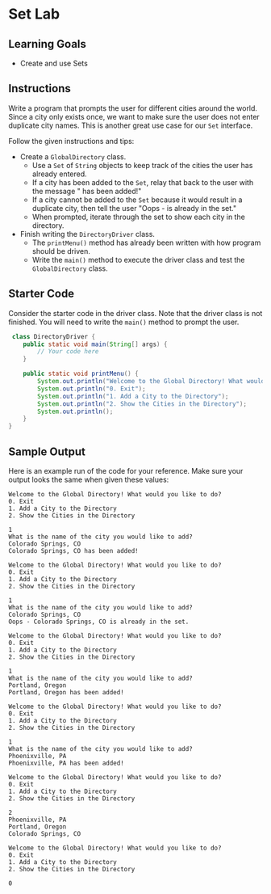 # Set Lab

## Learning Goals

- Create and use Sets

## Instructions

Write a program that prompts the user for different cities around the world.
Since a city only exists once, we want to make sure the user does not enter
duplicate city names. This is another great use case for our `Set` interface.

Follow the given instructions and tips:

- Create a `GlobalDirectory` class.
  - Use a `Set` of `String` objects to keep track of the cities the user has
    already entered.
  - If a city has been added to the `Set`, relay that back to the user with the
    message "<city> has been added!"
  - If a city cannot be added to the `Set` because it would result in a duplicate
    city, then tell the user "Oops - <city> is already in the set."
  - When prompted, iterate through the set to show each city in the directory.
- Finish writing the `DirectoryDriver` class.
  - The `printMenu()` method has already been written with how program should be
    driven.
  - Write the `main()` method to execute the driver class and test the
    `GlobalDirectory` class.

## Starter Code

Consider the starter code in the driver class. Note that the driver class is
not finished. You will need to write the `main()` method to prompt the user.

```java
 class DirectoryDriver {
    public static void main(String[] args) {
        // Your code here
    }

    public static void printMenu() {
        System.out.println("Welcome to the Global Directory! What would you like to do?");
        System.out.println("0. Exit");
        System.out.println("1. Add a City to the Directory");
        System.out.println("2. Show the Cities in the Directory");
        System.out.println();
    }
}
```

## Sample Output

Here is an example run of the code for your reference. Make sure your output
looks the same when given these values:

```plaintext
Welcome to the Global Directory! What would you like to do?
0. Exit
1. Add a City to the Directory
2. Show the Cities in the Directory

1
What is the name of the city you would like to add?
Colorado Springs, CO
Colorado Springs, CO has been added!

Welcome to the Global Directory! What would you like to do?
0. Exit
1. Add a City to the Directory
2. Show the Cities in the Directory

1
What is the name of the city you would like to add?
Colorado Springs, CO
Oops - Colorado Springs, CO is already in the set.

Welcome to the Global Directory! What would you like to do?
0. Exit
1. Add a City to the Directory
2. Show the Cities in the Directory

1
What is the name of the city you would like to add?
Portland, Oregon
Portland, Oregon has been added!

Welcome to the Global Directory! What would you like to do?
0. Exit
1. Add a City to the Directory
2. Show the Cities in the Directory

1
What is the name of the city you would like to add?
Phoenixville, PA
Phoenixville, PA has been added!

Welcome to the Global Directory! What would you like to do?
0. Exit
1. Add a City to the Directory
2. Show the Cities in the Directory

2
Phoenixville, PA
Portland, Oregon
Colorado Springs, CO

Welcome to the Global Directory! What would you like to do?
0. Exit
1. Add a City to the Directory
2. Show the Cities in the Directory

0

```
